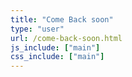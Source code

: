 ```yaml
---
title: "Come Back soon"
type: "user"
url: /come-back-soon.html
js_include: ["main"]
css_include: ["main"]
---
```

<script>
shared.notify("info", "Good bye 👋", true)
</script>

